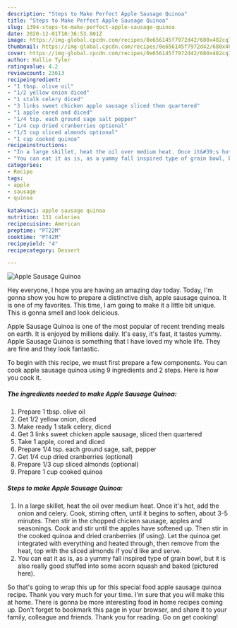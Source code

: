 ```yaml
---
description: "Steps to Make Perfect Apple Sausage Quinoa"
title: "Steps to Make Perfect Apple Sausage Quinoa"
slug: 1394-steps-to-make-perfect-apple-sausage-quinoa
date: 2020-12-01T10:36:53.801Z
image: https://img-global.cpcdn.com/recipes/0e656145f7972d42/680x482cq70/apple-sausage-quinoa-recipe-main-photo.jpg
thumbnail: https://img-global.cpcdn.com/recipes/0e656145f7972d42/680x482cq70/apple-sausage-quinoa-recipe-main-photo.jpg
cover: https://img-global.cpcdn.com/recipes/0e656145f7972d42/680x482cq70/apple-sausage-quinoa-recipe-main-photo.jpg
author: Hallie Tyler
ratingvalue: 4.2
reviewcount: 23613
recipeingredient:
- "1 tbsp. olive oil"
- "1/2 yellow onion diced"
- "1 stalk celery diced"
- "3 links sweet chicken apple sausage sliced then quartered"
- "1 apple cored and diced"
- "1/4 tsp. each ground sage salt pepper"
- "1/4 cup dried cranberries optional"
- "1/3 cup sliced almonds optional"
- "1 cup cooked quinoa"
recipeinstructions:
- "In a large skillet, heat the oil over medium heat. Once it&#39;s hot, add the onion and celery. Cook, stirring often, until it begins to soften, about 3-5 minutes. Then stir in the chopped chicken sausage, apples and seasonings. Cook and stir until the apples have softened up. Then stir in the cooked quinoa and dried cranberries (if using). Let the quinoa get integrated with everything and heated through, then remove from the heat, top with the sliced almonds if you&#39;d like and serve."
- "You can eat it as is, as a yummy fall inspired type of grain bowl, but it is also really good stuffed into some acorn squash and baked (pictured here)."
categories:
- Recipe
tags:
- apple
- sausage
- quinoa

katakunci: apple sausage quinoa 
nutrition: 131 calories
recipecuisine: American
preptime: "PT22M"
cooktime: "PT42M"
recipeyield: "4"
recipecategory: Dessert

---
```



![Apple Sausage Quinoa](https://img-global.cpcdn.com/recipes/0e656145f7972d42/680x482cq70/apple-sausage-quinoa-recipe-main-photo.jpg)

Hey everyone, I hope you are having an amazing day today. Today, I'm gonna show you how to prepare a distinctive dish, apple sausage quinoa. It is one of my favorites. This time, I am going to make it a little bit unique. This is gonna smell and look delicious.



Apple Sausage Quinoa is one of the most popular of recent trending meals on earth. It is enjoyed by millions daily. It's easy, it's fast, it tastes yummy. Apple Sausage Quinoa is something that I have loved my whole life. They are fine and they look fantastic.


To begin with this recipe, we must first prepare a few components. You can cook apple sausage quinoa using 9 ingredients and 2 steps. Here is how you cook it.

<!--inarticleads1-->

##### The ingredients needed to make Apple Sausage Quinoa:

1. Prepare 1 tbsp. olive oil
1. Get 1/2 yellow onion, diced
1. Make ready 1 stalk celery, diced
1. Get 3 links sweet chicken apple sausage, sliced then quartered
1. Take 1 apple, cored and diced
1. Prepare 1/4 tsp. each ground sage, salt, pepper
1. Get 1/4 cup dried cranberries (optional)
1. Prepare 1/3 cup sliced almonds (optional)
1. Prepare 1 cup cooked quinoa




<!--inarticleads2-->

##### Steps to make Apple Sausage Quinoa:

1. In a large skillet, heat the oil over medium heat. Once it&#39;s hot, add the onion and celery. Cook, stirring often, until it begins to soften, about 3-5 minutes. Then stir in the chopped chicken sausage, apples and seasonings. Cook and stir until the apples have softened up. Then stir in the cooked quinoa and dried cranberries (if using). Let the quinoa get integrated with everything and heated through, then remove from the heat, top with the sliced almonds if you&#39;d like and serve.
1. You can eat it as is, as a yummy fall inspired type of grain bowl, but it is also really good stuffed into some acorn squash and baked (pictured here).




So that's going to wrap this up for this special food apple sausage quinoa recipe. Thank you very much for your time. I'm sure that you will make this at home. There is gonna be more interesting food in home recipes coming up. Don't forget to bookmark this page in your browser, and share it to your family, colleague and friends. Thank you for reading. Go on get cooking!
